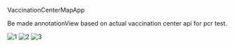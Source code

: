 VaccinationCenterMapApp

Be made annotationView based on actual vaccination center api for pcr test.

![1](https://user-images.githubusercontent.com/70827896/149319463-f436e988-f43a-473e-8862-6e2442568ad7.gif) 
![2](https://user-images.githubusercontent.com/70827896/149319927-c6c06385-c760-4d1c-bdca-d8e0abf472c4.gif)
![3](https://user-images.githubusercontent.com/70827896/149319966-ed84086f-df4a-43ff-b750-f62d9cf3dde5.gif)
